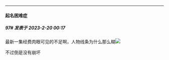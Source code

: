
*****

####  起名困难症  
##### 97#       发表于 2023-2-20 00:17

最新一集经费肉眼可见的不足啊，人物线条为什么那么糊<img src="https://static.saraba1st.com/image/smiley/face2017/068.png" referrerpolicy="no-referrer">

不过倒是没有崩坏

